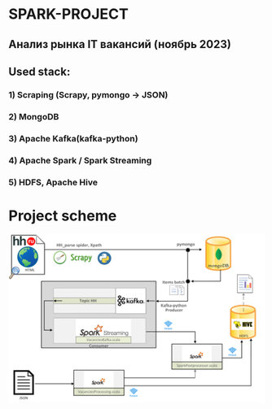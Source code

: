 # SPARK-PROJECT
## Анализ рынка **IT вакансий** (ноябрь 2023)

## Used stack: 
### 1) Scraping (Scrapy, pymongo -> JSON)
### 2) MongoDB
### 3) Apache Kafka(kafka-python)
### 4) Apache Spark / Spark Streaming
### 5) HDFS, Apache Hive

# Project scheme
![scheme](https://github.com/ZavrazhinMA/Portfolio_DS/blob/main/SPARK_project/results/scheme.png)